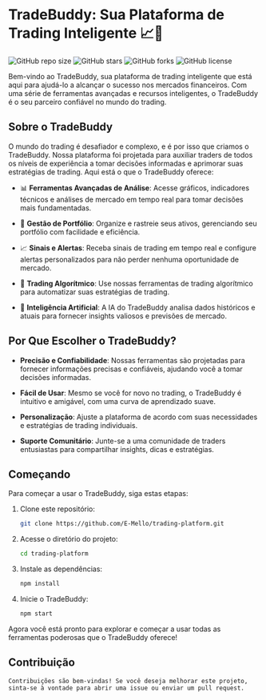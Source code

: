 # TradeBuddy: Sua Plataforma de Trading Inteligente 📈💼

![GitHub repo size](https://img.shields.io/github/repo-size/E-Mello/trading-platform)
![GitHub stars](https://img.shields.io/github/stars/E-Mello/trading-platform)
![GitHub forks](https://img.shields.io/github/forks/E-Mello/trading-platform)
![GitHub license](https://img.shields.io/github/license/E-Mello/trading-platform)

Bem-vindo ao TradeBuddy, sua plataforma de trading inteligente que está aqui para ajudá-lo a alcançar o sucesso nos mercados financeiros. Com uma série de ferramentas avançadas e recursos inteligentes, o TradeBuddy é o seu parceiro confiável no mundo do trading.

## Sobre o TradeBuddy

O mundo do trading é desafiador e complexo, e é por isso que criamos o TradeBuddy. Nossa plataforma foi projetada para auxiliar traders de todos os níveis de experiência a tomar decisões informadas e aprimorar suas estratégias de trading. Aqui está o que o TradeBuddy oferece:

- 📊 **Ferramentas Avançadas de Análise**: Acesse gráficos, indicadores técnicos e análises de mercado em tempo real para tomar decisões mais fundamentadas.

- 💼 **Gestão de Portfólio**: Organize e rastreie seus ativos, gerenciando seu portfólio com facilidade e eficiência.

- 📈 **Sinais e Alertas**: Receba sinais de trading em tempo real e configure alertas personalizados para não perder nenhuma oportunidade de mercado.

- 🤖 **Trading Algorítmico**: Use nossas ferramentas de trading algorítmico para automatizar suas estratégias de trading.

- 🧠 **Inteligência Artificial**: A IA do TradeBuddy analisa dados históricos e atuais para fornecer insights valiosos e previsões de mercado.

## Por Que Escolher o TradeBuddy?

- **Precisão e Confiabilidade**: Nossas ferramentas são projetadas para fornecer informações precisas e confiáveis, ajudando você a tomar decisões informadas.

- **Fácil de Usar**: Mesmo se você for novo no trading, o TradeBuddy é intuitivo e amigável, com uma curva de aprendizado suave.

- **Personalização**: Ajuste a plataforma de acordo com suas necessidades e estratégias de trading individuais.

- **Suporte Comunitário**: Junte-se a uma comunidade de traders entusiastas para compartilhar insights, dicas e estratégias.

## Começando

Para começar a usar o TradeBuddy, siga estas etapas:

1. Clone este repositório:

   ```bash
   git clone https://github.com/E-Mello/trading-platform.git
   ```

2. Acesse o diretório do projeto:

   ```bash
   cd trading-platform
   ```

3. Instale as dependências:

   ```bash
   npm install
   ```

4. Inicie o TradeBuddy:

   ```bash
   npm start
   ```

Agora você está pronto para explorar e começar a usar todas as ferramentas poderosas que o TradeBuddy oferece!

## Contribuição

    Contribuições são bem-vindas! Se você deseja melhorar este projeto, sinta-se à vontade para abrir uma issue ou enviar um pull request.
